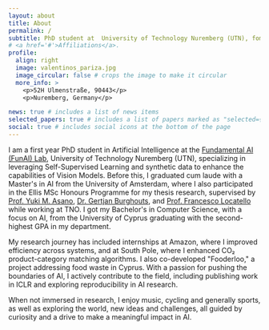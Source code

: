 ```yaml
---
layout: about
title: About
permalink: /
subtitle: PhD student at  University of Technology Nuremberg (UTN), fomerly MS @ UvA & Researcher @ TNO, ex-Amazonian.
# <a href='#'>Affiliations</a>.
profile:
  align: right
  image: valentinos_pariza.jpg
  image_circular: false # crops the image to make it circular
  more_info: >
    <p>52H Ulmenstraße, 90443</p>
    <p>Nuremberg, Germany</p>

news: true # includes a list of news items
selected_papers: true # includes a list of papers marked as "selected={true}"
social: true # includes social icons at the bottom of the page
---
```


I am a first year PhD student in Artificial Intelligence at the [Fundamental AI (FunAI) Lab](https://fundamentalailab.github.io/), University of Technology Nuremberg (UTN), specializing in leveraging Self-Supervised Learning and synthetic data to enhance the capabilities of Vision Models. Before this, I graduated cum laude with a Master's in AI from the University of Amsterdam, where I also participated in the Ellis MSc Honours Programme for my thesis research, supervised by [Prof. Yuki M. Asano](https://yukimasano.github.io), [Dr. Gertjan Burghouts](https://gertjanburghouts.github.io/), and [Prof. Francesco Locatello](https://www.francescolocatello.com) while working at TNO. I got my Bachelor's in Computer Science, with a focus on AI, from the University of Cyprus graduating with the second-highest GPA in my department.

My research journey has included internships at Amazon, where I improved efficiency across systems, and at South Pole, where I enhanced CO₂ product-category matching algorithms. I also co-developed "Fooderloo," a project addressing food waste in Cyprus. With a passion for pushing the boundaries of AI, I actively contribute to the field, including publishing work in ICLR and exploring reproducibility in AI research.

When not immersed in research, I enjoy music, cycling and generally sports, as well as exploring the world, new ideas and challenges, all guided by curiosity and a drive to make a meaningful impact in AI.
